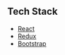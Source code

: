 
## Tech Stack
* [React](https://reactjs.org/)
* [Redux](https://redux.js.org/)
* [Bootstrap](https://getbootstrap.com/)

<!-- -->